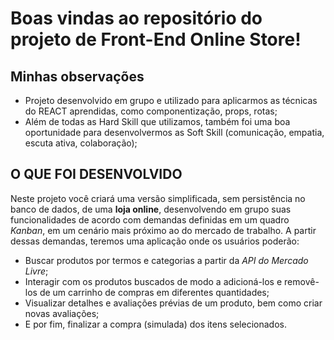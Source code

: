 # Boas vindas ao repositório do projeto de Front-End Online Store!

## Minhas observações
- Projeto desenvolvido em grupo e utilizado para aplicarmos as técnicas do REACT aprendidas, como componentização, props, rotas;
- Além de todas as Hard Skill que utilizamos, também foi uma boa oportunidade para desenvolvermos as Soft Skill (comunicação, empatia, escuta ativa, colaboração);

## O QUE FOI DESENVOLVIDO

Neste projeto você criará uma versão simplificada, sem persistência no banco de dados, de uma **loja online**, desenvolvendo em grupo suas funcionalidades de acordo com demandas definidas em um quadro _Kanban_, em um cenário mais próximo ao do mercado de trabalho. A partir dessas demandas, teremos uma aplicação onde os usuários poderão:
  - Buscar produtos por termos e categorias a partir da _API do Mercado Livre_;
  - Interagir com os produtos buscados de modo a adicioná-los e removê-los de um carrinho de compras em diferentes quantidades;
  - Visualizar detalhes e avaliações prévias de um produto, bem como criar novas avaliações;
  - E por fim, finalizar a compra (simulada) dos itens selecionados.
